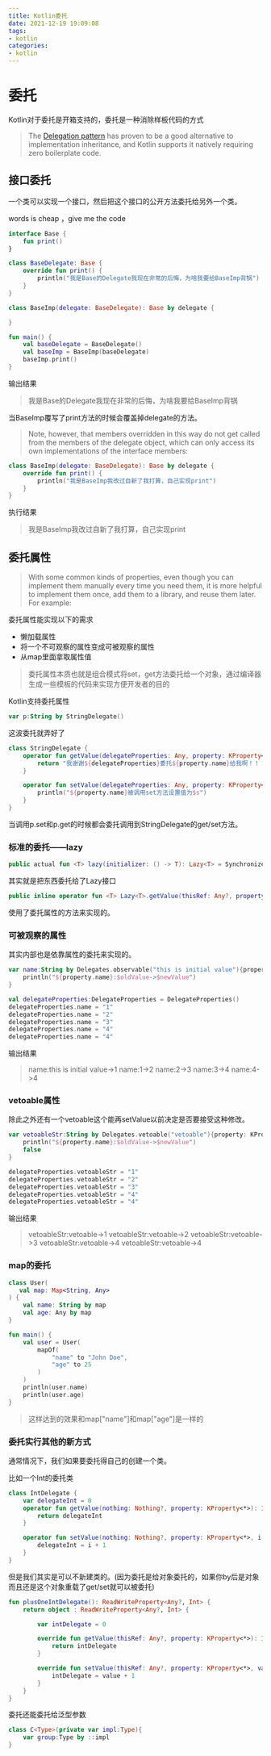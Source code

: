 ```yaml
---
title: Kotlin委托
date: 2021-12-19 19:09:08
tags:
- kotlin
categories:
- kotlin
---
```






# 委托

Kotlin对于委托是开箱支持的，委托是一种消除样板代码的方式

> The [Delegation pattern](https://en.wikipedia.org/wiki/Delegation_pattern) has proven to be a good alternative to implementation inheritance, and Kotlin supports it natively requiring zero boilerplate code.



## 接口委托

一个类可以实现一个接口，然后把这个接口的公开方法委托给另外一个类。

words is cheap ，give me the code

```kotlin
interface Base {
    fun print()
}

class BaseDelegate: Base {
    override fun print() {
        println("我是Base的Delegate我现在非常的后悔，为啥我要给BaseImp背锅")
    }
}

class BaseImp(delegate: BaseDelegate): Base by delegate {

}

fun main() {
    val baseDelegate = BaseDelegate()
    val baseImp = BaseImp(baseDelegate)
    baseImp.print()
}
```



输出结果

> 我是Base的Delegate我现在非常的后悔，为啥我要给BaseImp背锅



当BaseImp覆写了print方法的时候会覆盖掉delegate的方法。

> Note, however, that members overridden in this way do not get called from the members of the delegate object, which can only access its own implementations of the interface members:

```kotlin
class BaseImp(delegate: BaseDelegate): Base by delegate {
    override fun print() {
        println("我是BaseImp我改过自新了我打算，自己实现print")
    }
}
```





执行结果

> 我是BaseImp我改过自新了我打算，自己实现print







## 委托属性

> With some common kinds of properties, even though you can implement them manually every time you need them, it is more helpful to implement them once, add them to a library, and reuse them later. For example:

委托属性能实现以下的需求

- 懒加载属性
- 将一个不可观察的属性变成可被观察的属性
- 从map里面拿取属性值

> 委托属性本质也就是组合模式将set，get方法委托给一个对象，通过编译器生成一些模板的代码来实现方便开发者的目的

Kotlin支持委托属性

```kotlin
var p:String by StringDelegate()
```

这波委托就弄好了

```kotlin
class StringDelegate {
    operator fun getValue(delegateProperties: Any, property: KProperty<*>): String {
        return "我谢谢${delegateProperties}委托${property.name}给我啊！！！"
    }

    operator fun setValue(delegateProperties: Any, property: KProperty<*>, s: String) {
        println("${property.name}被调用set方法设置值为$s")
    }
}
```

当调用p.set和p.get的时候都会委托调用到StringDelegate的get/set方法。





### 标准的委托——lazy

```kotlin
public actual fun <T> lazy(initializer: () -> T): Lazy<T> = SynchronizedLazyImpl(initializer)
```

其实就是把东西委托给了Lazy接口

```kotlin
public inline operator fun <T> Lazy<T>.getValue(thisRef: Any?, property: KProperty<*>): T = value
```

使用了委托属性的方法来实现的。



### 可被观察的属性

其实内部也是依靠属性的委托来实现的。

```kotlin
var name:String by Delegates.observable("this is initial value"){property, oldValue, newValue ->
    println("${property.name}:$oldValue->$newValue")
}
```



```kotlin
val delegateProperties:DelegateProperties = DelegateProperties()
delegateProperties.name = "1"
delegateProperties.name = "2"
delegateProperties.name = "3"
delegateProperties.name = "4"
delegateProperties.name = "4"
```

输出结果

> name:this is initial value->1
> name:1->2
> name:2->3
> name:3->4
> name:4->4



### vetoable属性

除此之外还有一个vetoable这个能再setValue以前决定是否要接受这种修改。

```kotlin
var vetoableStr:String by Delegates.vetoable("vetoable"){property: KProperty<*>, oldValue: String, newValue: String ->
    println("${property.name}:$oldValue->$newValue")
    false
}
```



```kotlin
delegateProperties.vetoableStr = "1"
delegateProperties.vetoableStr = "2"
delegateProperties.vetoableStr = "3"
delegateProperties.vetoableStr = "4"
delegateProperties.vetoableStr = "4"
```



输出结果

> vetoableStr:vetoable->1
> vetoableStr:vetoable->2
> vetoableStr:vetoable->3
> vetoableStr:vetoable->4
> vetoableStr:vetoable->4



### map的委托

```kotlin
class User(
   val map: Map<String, Any>
) {
    val name: String by map
    val age: Any by map
}
```



```kotlin
fun main() {
    val user = User(
        mapOf(
            "name" to "John Doe",
            "age" to 25
        )
    )
    println(user.name)
    println(user.age)
}
```



> 这样达到的效果和map["name"]和map["age"]是一样的



###  委托实行其他的新方式

通常情况下，我们如果要委托得自己的创建一个类。

比如一个Int的委托类

```kotlin
class IntDelegate {
    var delegateInt = 0
    operator fun getValue(nothing: Nothing?, property: KProperty<*>): Int {
        return delegateInt
    }

    operator fun setValue(nothing: Nothing?, property: KProperty<*>, i: Int) {
        delegateInt = i + 1
    }
}
```



但是我们其实是可以不新建类的。(因为委托是给对象委托的，如果你by后是对象而且还是这个对象重载了get/set就可以被委托)

```kotlin
fun plusOneIntDelegate(): ReadWriteProperty<Any?, Int> {
    return object : ReadWriteProperty<Any?, Int> {

        var intDelegate = 0

        override fun getValue(thisRef: Any?, property: KProperty<*>): Int {
            return intDelegate
        }

        override fun setValue(thisRef: Any?, property: KProperty<*>, value: Int) {
            intDelegate = value + 1
        }
    }
}
```

委托还能委托给泛型参数

```kotlin
class C<Type>(private var impl:Type){
    var group:Type by ::impl
}
```

